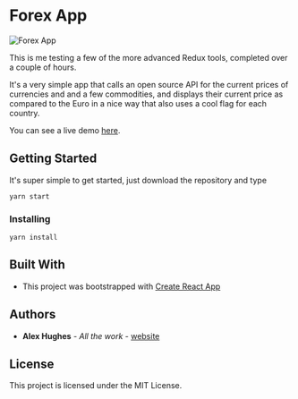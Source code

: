 # Forex App

![Forex App](https://alexjackhughes.com/wp-content/uploads/2018/09/example.png "Example of the Forex App")

This is me testing a few of the more advanced Redux tools, completed over a couple of hours.

It's a very simple app that calls an open source API for the current prices of
currencies and and a few commodities, and displays their current price as
compared to the Euro in a nice way that also uses a cool flag for each country.

You can see a live demo [here](https://forex-mycfnqvdyu.now.sh).

## Getting Started

It's super simple to get started, just download the repository and type

```
yarn start
```

### Installing

```
yarn install
```

## Built With

- This project was bootstrapped with [Create React App](https://github.com/facebookincubator/create-react-app)

## Authors

- **Alex Hughes** - _All the work_ - [website](https://alexjackhughes.com)

## License

This project is licensed under the MIT License.
